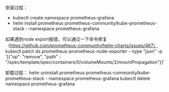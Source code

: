 安装过程：
* kubectl create namespace prometheus-grafana
* helm install prometheus prometheus-community/kube-prometheus-stack --namespace prometheus-grafana

如果遇到node export报错，可以通过一下命令修复（https://github.com/prometheus-community/helm-charts/issues/467）
kubectl patch ds prometheus-prometheus-node-exporter --type "json" -p '[{"op": "remove", "path" : "/spec/template/spec/containers/0/volumeMounts/2/mountPropagation"}]'

卸载过程：
helm uninstall prometheus prometheus-community/kube-prometheus-stack --namespace prometheus-grafana
kubectl delete namespace prometheus-grafana

